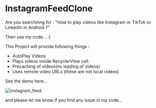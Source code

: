 # InstagramFeedClone

Are you searchinng for : 
"How to play videos like Instagram or TikTok or LinkedIn in Android ?"

Then use my code... :)

This Project will provide following things : 

- AutoPlay Videos
- Plays videos inside RecyclerView cell.
- Precaching of videos(no loading of videos)
- Uses remote video URLs (these are not local videos)


See the demo here...

![instagram_feed](demo/instagram_feed.gif)

and please let me know if you find any issue in my code...

